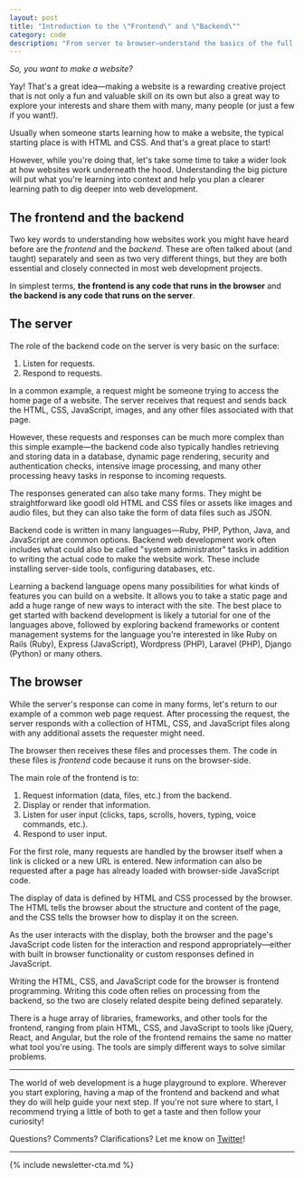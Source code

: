 ```yaml
---
layout: post
title: "Introduction to the \"Frontend\" and \"Backend\""
category: code
description: "From server to browser—understand the basics of the full stack to create a clear learning path."
---
```


_So, you want to make a website?_

Yay! That's a great idea—making a website is a rewarding creative project that is not only a fun and valuable skill on its own but also a great way to explore your interests and share them with many, many people (or just a few if you want!).

Usually when someone starts learning how to make a website, the typical starting place is with HTML and CSS. And that's a great place to start!

However, while you're doing that, let's take some time to take a wider look at how websites work underneath the hood. Understanding the big picture will put what you're learning into context and help you plan a clearer learning path to dig deeper into web development.

## The frontend and the backend

Two key words to understanding how websites work you might have heard before are the _frontend_ and the _backend_. These are often talked about (and taught) separately and seen as two very different things, but they are both essential and closely connected in most web development projects.

In simplest terms, **the frontend is any code that runs in the browser** and **the backend is any code that runs on the server**.

## The server

The role of the backend code on the server is very basic on the surface:

1. Listen for requests.
2. Respond to requests.

In a common example, a request might be someone trying to access the home page of a website. The server receives that request and sends back the HTML, CSS, JavaScript, images, and any other files associated with that page.

However, these requests and responses can be much more complex than this simple example—the backend code also typically handles retrieving and storing data in a database, dynamic page rendering, security and authentication checks, intensive image processing, and many other processing heavy tasks in response to incoming requests.

The responses generated can also take many forms. They might be straightforward like goodl old HTML and CSS files or assets like images and audio files, but they can also take the form of data files such as JSON.

Backend code is written in many languages—Ruby, PHP, Python, Java, and JavaScript are common options. Backend web development work often includes what could also be called "system administrator" tasks in addition to writing the actual code to make the website work. These include installing server-side tools, configuring databases, etc.

Learning a backend language opens many possibilities for what kinds of features you can build on a website. It allows you to take a static page and add a huge range of new ways to interact with the site. The best place to get started with backend development is likely a tutorial for one of the languages above, followed by exploring backend frameworks or content management systems for the language you're interested in like Ruby on Rails (Ruby), Express (JavaScript), Wordpress (PHP), Laravel (PHP), Django (Python) or many others.

## The browser

While the server's response can come in many forms, let's return to our example of a common web page request. After processing the request, the server responds with a collection of HTML, CSS, and JavaScript files along with any additional assets the requester might need.

The browser then receives these files and processes them. The code in these files is _frontend_ code because it runs on the browser-side.

The main role of the frontend is to:

1. Request information (data, files, etc.) from the backend.
2. Display or render that information.
3. Listen for user input (clicks, taps, scrolls, hovers, typing, voice commands, etc.).
4. Respond to user input.

For the first role, many requests are handled by the browser itself when a link is clicked or a new URL is entered. New information can also be requested after a page has already loaded with browser-side JavaScript code.

The display of data is defined by HTML and CSS processed by the browser. The HTML tells the browser about the structure and content of the page, and the CSS tells the browser how to display it on the screen.

As the user interacts with the display, both the browser and the page's JavaScript code listen for the interaction and respond appropriately—either with built in browser functionality or custom responses defined in JavaScript.

Writing the HTML, CSS, and JavaScript code for the browser is frontend programming. Writing this code often relies on processing from the backend, so the two are closely related despite being defined separately.

There is a huge array of libraries, frameworks, and other tools for the frontend, ranging from plain HTML, CSS, and JavaScript to tools like jQuery, React, and Angular, but the role of the frontend remains the same no matter what tool you're using. The tools are simply different ways to solve similar problems.

---

The world of web development is a huge playground to explore. Wherever you start exploring, having a map of the frontend and backend and what they do will help guide your next step. If you're not sure where to start, I recommend trying a little of both to get a taste and then follow your curiosity!

Questions? Comments? Clarifications? Let me know on [Twitter](http://twitter.com/kev_mcg)!

---

{% include newsletter-cta.md %}

